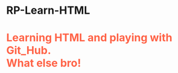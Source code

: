 # RP-Learn-HTML
<html>
<body>
  <h1 style="color:tomato">
Learning HTML and playing with Git_Hub. <br>
What else bro!
  </h1>
</body>
</html>
